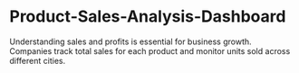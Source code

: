 # Product-Sales-Analysis-Dashboard
Understanding sales and profits is essential for business growth. Companies track total sales for each product and monitor units sold across different cities.
